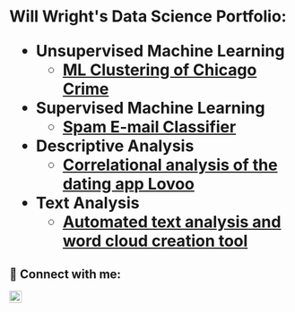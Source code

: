 <h1>Will Wright's Data Science Portfolio: <br/><a href="https://github.com/WillW999"></a>


- <b>Unsupervised Machine Learning</b>
  - [ML Clustering of Chicago Crime](https://github.com/WillW999/Kmeans-Clustering-of-Crime)
- <b>Supervised Machine Learning</b>
  - [Spam E-mail Classifier](https://github.com/WillW999/ML-Spam-E-Mail-Classifier)
- <b>Descriptive Analysis</b>
  - [Correlational analysis of the dating app Lovoo](https://github.com/WillW999/ML-Spam-E-Mail-Classifier)
- <b>Text Analysis</b>
  - [Automated text analysis and word cloud creation tool](https://github.com/WillW999/ML-Spam-E-Mail-Classifier)

<h2> 🤳 Connect with me:</h2>


[<img align="left" alt="WillWright | LinkedIn" width="22px" src="https://cdn.jsdelivr.net/npm/simple-icons@v3/icons/linkedin.svg" />][linkedin]


[linkedin]: https://www.linkedin.com/in/william-wright-a848a1173/

<!--
**joshmadakor1/joshmadakor1** is a ✨ _special_ ✨ repository because its `README.md` (this file) appears on your GitHub profile.

Here are some ideas to get you started:

- 🔭 I’m currently working on ...
- 🌱 I’m currently learning ...
- 👯 I’m looking to collaborate on ...
- 🤔 I’m looking for help with ...
- 💬 Ask me about ...
- 📫 How to reach me: ...
- 😄 Pronouns: ...
- ⚡ Fun fact: ...
-->
